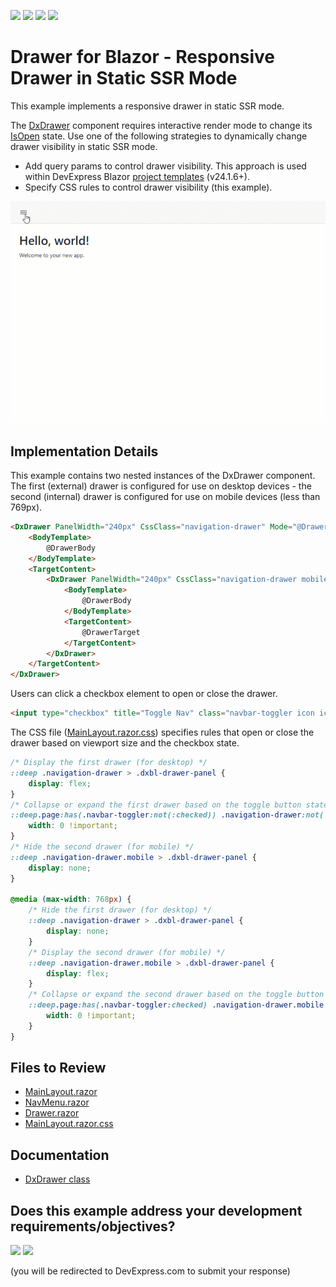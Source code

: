 <!-- default badges list -->
![](https://img.shields.io/endpoint?url=https://codecentral.devexpress.com/api/v1/VersionRange/848649591/24.1.3%2B)
[![](https://img.shields.io/badge/Open_in_DevExpress_Support_Center-FF7200?style=flat-square&logo=DevExpress&logoColor=white)](https://supportcenter.devexpress.com/ticket/details/T1250630)
[![](https://img.shields.io/badge/📖_How_to_use_DevExpress_Examples-e9f6fc?style=flat-square)](https://docs.devexpress.com/GeneralInformation/403183)
[![](https://img.shields.io/badge/💬_Leave_Feedback-feecdd?style=flat-square)](#does-this-example-address-your-development-requirementsobjectives)
<!-- default badges end -->
# Drawer for Blazor - Responsive Drawer in Static SSR Mode

This example implements a responsive drawer in static SSR mode.

The [DxDrawer](https://docs.devexpress.com/Blazor/DevExpress.Blazor.DxDrawer) component requires interactive render mode to change its [IsOpen](https://docs.devexpress.com/Blazor/DevExpress.Blazor.DxDrawer.IsOpen) state. Use one of the following strategies to dynamically change drawer visibility in static SSR mode.

* Add query params to control drawer visibility. This approach is used within DevExpress Blazor [project templates](https://docs.devexpress.com/Blazor/401057/get-started?v=24.2#devexpress-project-templates) (v24.1.6+). 
* Specify CSS rules to control drawer visibility (this example).
  
![Responsive Drawer](drawer.gif)

## Implementation Details

This example contains two nested instances of the DxDrawer component. The first (external) drawer is configured for use on desktop devices - the second (internal) drawer is configured for use on mobile devices (less than 769px).

```html
<DxDrawer PanelWidth="240px" CssClass="navigation-drawer" Mode="@DrawerMode.Shrink" IsOpen="@true" >
    <BodyTemplate>
        @DrawerBody
    </BodyTemplate>
    <TargetContent>
        <DxDrawer PanelWidth="240px" CssClass="navigation-drawer mobile" Mode="@DrawerMode.Overlap" IsOpen="@true">
            <BodyTemplate>
                @DrawerBody
            </BodyTemplate>
            <TargetContent>
                @DrawerTarget
            </TargetContent>
        </DxDrawer>
    </TargetContent>
</DxDrawer>
```

Users can click a checkbox element to open or close the drawer. 

```html
<input type="checkbox" title="Toggle Nav" class="navbar-toggler icon icon-menu menu-button" checked />
```

The CSS file ([MainLayout.razor.css](./CS/DxDrawerExample/Components/Layout/MainLayout.razor.css)) specifies rules that open or close the drawer based on viewport size and the checkbox state.

```css
/* Display the first drawer (for desktop) */
::deep .navigation-drawer > .dxbl-drawer-panel {
    display: flex;
}
/* Collapse or expand the first drawer based on the toggle button state */
::deep.page:has(.navbar-toggler:not(:checked)) .navigation-drawer:not(.mobile) > .dxbl-drawer-panel {
    width: 0 !important;
}
/* Hide the second drawer (for mobile) */
::deep .navigation-drawer.mobile > .dxbl-drawer-panel {
    display: none;
}

@media (max-width: 768px) {
    /* Hide the first drawer (for desktop) */
    ::deep .navigation-drawer > .dxbl-drawer-panel {
        display: none;
    }
    /* Display the second drawer (for mobile) */
    ::deep .navigation-drawer.mobile > .dxbl-drawer-panel {
        display: flex;
    }
    /* Collapse or expand the second drawer based on the toggle button state */
    ::deep.page:has(.navbar-toggler:checked) .navigation-drawer.mobile > .dxbl-drawer-panel {
        width: 0 !important;
    }
}
```

## Files to Review

* [MainLayout.razor](./CS/DxDrawerExample/Components/Layout/MainLayout.razor)
* [NavMenu.razor](./CS/DxDrawerExample/Components/Layout/NavMenu.razor)
* [Drawer.razor](./CS/DxDrawerExample/Components/Layout/Drawer.razor)
* [MainLayout.razor.css](./CS/DxDrawerExample/Components/Layout/MainLayout.razor.css)

## Documentation

- [DxDrawer class](https://docs.devexpress.com/Blazor/DevExpress.Blazor.DxDrawer)

<!-- feedback -->
## Does this example address your development requirements/objectives?

[<img src="https://www.devexpress.com/support/examples/i/yes-button.svg"/>](https://www.devexpress.com/support/examples/survey.xml?utm_source=github&utm_campaign=blazor-drawer-static-ssr&~~~was_helpful=yes) [<img src="https://www.devexpress.com/support/examples/i/no-button.svg"/>](https://www.devexpress.com/support/examples/survey.xml?utm_source=github&utm_campaign=blazor-drawer-static-ssr&~~~was_helpful=no)

(you will be redirected to DevExpress.com to submit your response)
<!-- feedback end -->
